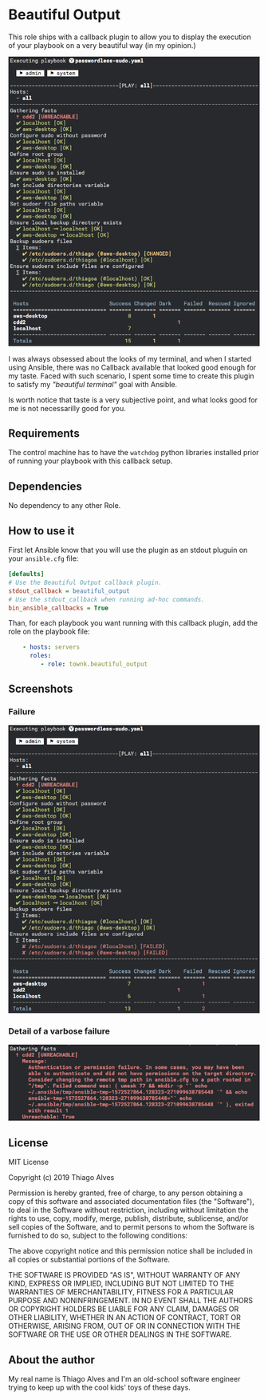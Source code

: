 # Beautiful Output
This role ships with a callback plugin to allow you to display the execution of
your playbook on a very beautiful way (in my opinion.)

![Screenshot](meta/screenshot.png "Standard output for the beautiful output callback plugin")

I was always obsessed about the looks of my terminal, and when I started using
Ansible, there was no Callback available that looked good enough for my taste.
Faced with such scenario, I spent some time to create this plugin to satisfy my
_"beautiful terminal"_ goal with Ansible.

Is worth notice that taste is a very subjective point, and what looks good for
me is not necessarilly good for you.

## Requirements
The control machine has to have the `watchdog` python libraries installed prior
of running your playbook with this callback setup.

## Dependencies
No dependency to any other Role.

## How to use it
First let Ansible know that you will use the plugin as an stdout pluguin on your
`ansible.cfg` file:

```ini
[defaults]
# Use the Beautiful Output callback plugin.
stdout_callback = beautiful_output
# Use the stdout_callback when running ad-hoc commands.
bin_ansible_callbacks = True
```

Than, for each playbook you want running with this callback plugin, add the
role on the playbook file:

```yaml
    - hosts: servers
      roles:
         - role: townk.beautiful_output
```

## Screenshots

### Failure
![Screenshot](meta/screenshot_failure.png "Failed output for the beautiful output callback plugin")

### Detail of a varbose failure
![Screenshot](meta/screenshot_failure_verbose.png "Details on failure when using the options -vvv")

## License

MIT License

Copyright (c) 2019 Thiago Alves

Permission is hereby granted, free of charge, to any person obtaining a copy
of this software and associated documentation files (the "Software"), to deal
in the Software without restriction, including without limitation the rights
to use, copy, modify, merge, publish, distribute, sublicense, and/or sell
copies of the Software, and to permit persons to whom the Software is
furnished to do so, subject to the following conditions:

The above copyright notice and this permission notice shall be included in all
copies or substantial portions of the Software.

THE SOFTWARE IS PROVIDED "AS IS", WITHOUT WARRANTY OF ANY KIND, EXPRESS OR
IMPLIED, INCLUDING BUT NOT LIMITED TO THE WARRANTIES OF MERCHANTABILITY,
FITNESS FOR A PARTICULAR PURPOSE AND NONINFRINGEMENT. IN NO EVENT SHALL THE
AUTHORS OR COPYRIGHT HOLDERS BE LIABLE FOR ANY CLAIM, DAMAGES OR OTHER
LIABILITY, WHETHER IN AN ACTION OF CONTRACT, TORT OR OTHERWISE, ARISING FROM,
OUT OF OR IN CONNECTION WITH THE SOFTWARE OR THE USE OR OTHER DEALINGS IN THE
SOFTWARE.

## About the author
My real name is Thiago Alves and I'm an old-school software engineer trying to
keep up with the cool kids' toys of these days.